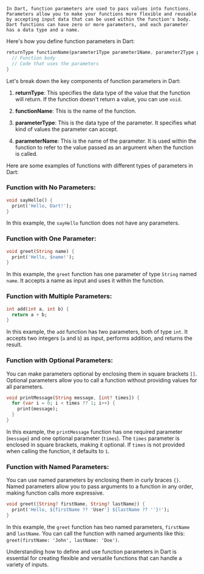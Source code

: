 ```
In Dart, function parameters are used to pass values into functions. Parameters allow you to make your functions more flexible and reusable by accepting input data that can be used within the function's body. Dart functions can have zero or more parameters, and each parameter has a data type and a name.
```

Here's how you define function parameters in Dart:

```dart
returnType functionName(parameter1Type parameter1Name, parameter2Type parameter2Name, ...) {
  // Function body
  // Code that uses the parameters
}
```

Let's break down the key components of function parameters in Dart:

1. **returnType**: This specifies the data type of the value that the function will return. If the function doesn't return a value, you can use `void`.

2. **functionName**: This is the name of the function.

3. **parameterType**: This is the data type of the parameter. It specifies what kind of values the parameter can accept.

4. **parameterName**: This is the name of the parameter. It is used within the function to refer to the value passed as an argument when the function is called.

Here are some examples of functions with different types of parameters in Dart:

### Function with No Parameters:

```dart
void sayHello() {
  print('Hello, Dart!');
}
```

In this example, the `sayHello` function does not have any parameters.

### Function with One Parameter:

```dart
void greet(String name) {
  print('Hello, $name!');
}
```

In this example, the `greet` function has one parameter of type `String` named `name`. It accepts a name as input and uses it within the function.

### Function with Multiple Parameters:

```dart
int add(int a, int b) {
  return a + b;
}
```

In this example, the `add` function has two parameters, both of type `int`. It accepts two integers (`a` and `b`) as input, performs addition, and returns the result.

### Function with Optional Parameters:

You can make parameters optional by enclosing them in square brackets `[]`. Optional parameters allow you to call a function without providing values for all parameters.

```dart
void printMessage(String message, [int? times]) {
  for (var i = 0; i < times ?? 1; i++) {
    print(message);
  }
}
```

In this example, the `printMessage` function has one required parameter (`message`) and one optional parameter (`times`). The `times` parameter is enclosed in square brackets, making it optional. If `times` is not provided when calling the function, it defaults to `1`.

### Function with Named Parameters:

You can use named parameters by enclosing them in curly braces `{}`. Named parameters allow you to pass arguments to a function in any order, making function calls more expressive.

```dart
void greet({String? firstName, String? lastName}) {
  print('Hello, ${firstName ?? 'User'} ${lastName ?? ''}!');
}
```

In this example, the `greet` function has two named parameters, `firstName` and `lastName`. You can call the function with named arguments like this: `greet(firstName: 'John', lastName: 'Doe')`.

Understanding how to define and use function parameters in Dart is essential for creating flexible and versatile functions that can handle a variety of inputs.

